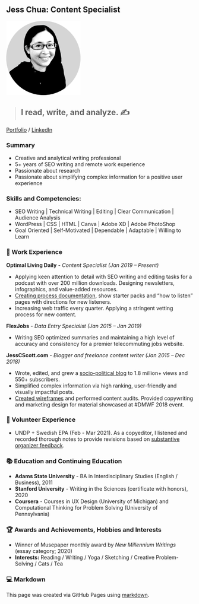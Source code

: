 ## Jess Chua: Content Specialist

<img src="https://raw.githubusercontent.com/fanatiicx/fanatiicx.github.io/gh-pages/portrait_grey.png" alt="jess_face" width="200"/>

> ## I read, write, and analyze. ✍️

[Portfolio](https://jesschua.com) / [LinkedIn](https://www.linkedin.com/in/jesschua/)

### Summary

- Creative and analytical writing professional
- 5+ years of SEO writing and remote work experience
- Passionate about research 
- Passionate about simplifying complex information for a positive user experience

### Skills and Competencies:

- SEO Writing | Technical Writing | Editing | Clear Communication | Audience Analysis 
- WordPress | CSS | HTML | Canva | Adobe XD | Adobe PhotoShop
- Goal Oriented | Self-Motivated | Dependable | Adaptable | Willing to Learn

### 📝 Work Experience

**Optimal Living Daily** - *Content Specialist (Jan 2019 – Present)*
* Applying keen attention to detail with SEO writing and editing tasks for a podcast with over 200 million downloads. Designing newsletters, infographics, and value-added resources.
* [Creating process documentation](https://jesschua.com/optimal-living-daily/), show starter packs and “how to listen” pages with directions for new listeners.
* Increasing web traffic every quarter. Applying a stringent vetting process for new content.

**FlexJobs** - *Data Entry Specialist (Jan 2015 – Jan 2019)*

* Writing SEO optimized summaries and maintaining a high level of accuracy and consistency for a premier telecommuting jobs website.

**JessCScott.com** - *Blogger and freelance content writer (Jan 2015 – Dec 2018)*
* Wrote, edited, and grew a [socio-political blog](https://jesschua.com/sg-history/) to 1.8 million+ views and 550+ subscribers. 
* Simplified complex information via high ranking, user-friendly and visually impactful posts.
* [Created wireframes](https://jesschua.com/care-association/) and performed content audits. Provided copywriting and marketing design for material showcased at #DMWF 2018 event.

### 🌱 Volunteer Experience

* UNDP + Swedish EPA (Feb - Mar 2021). As a copyeditor, I listened and recorded thorough notes to provide revisions based on [substantive organizer feedback](https://jesschua.com/undp/).

### 📚 Education and Continuing Education

* **Adams State University** - BA in Interdisciplinary Studies (English / Business), 2011
* **Stanford University** - Writing in the Sciences (certificate with honors), 2020
* **Coursera** - Courses in UX Design (University of Michigan) and Computational Thinking for Problem Solving (University of Pennsylvania)

### 🏆 Awards and Achievements, Hobbies and Interests

* Winner of Musepaper monthly award by *New Millennium Writings* (essay category; 2020)
* **Interests:** Reading / Writing / Yoga / Sketching / Creative Problem-Solving / Cats / Tea

### 💻 Markdown

This page was created via GitHub Pages using [markdown](https://guides.github.com/features/mastering-markdown/).
